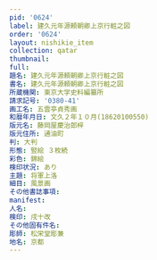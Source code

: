 ```yaml
---
pid: '0624'
label: 建久元年源頼朝卿上京行粧之図
order: '0624'
layout: nishikie_item
collection: qatar
thumbnail: 
full: 
題名: 建久元年源頼朝卿上京行粧之図
書名: 建久元年源頼朝卿上京行粧之図
所蔵機関: 東京大学史料編纂所
請求記号: '0380-41'
画工名: 五雲亭貞秀画
和暦年月日: 文久２年１０月(18620100550)
版元名: 藤岡屋慶治郎梓
版元住所: 通油町
判: 大判
形態: 竪絵 ３枚続
彩色: 錦絵
検印状況: あり
主題: 将軍上洛
細目: 風景画
その他書誌事項: 
manifest: 
人名: 
検印: 戌十改
その他固有件名: 
彫師: 松栄堂彫兼
地名: 京都
---
```


